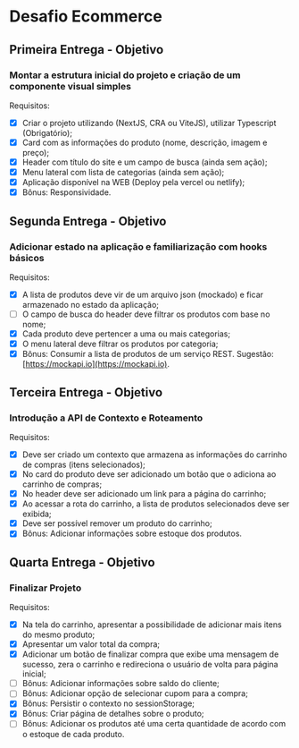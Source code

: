 # Desafio Ecommerce

## Primeira Entrega - Objetivo

### Montar a estrutura inicial do projeto e criação de um componente visual simples

Requisitos:

- [x] Criar o projeto utilizando (NextJS, CRA ou ViteJS), utilizar Typescript (Obrigatório);
- [x] Card com as informações do produto (nome, descrição, imagem e preço);
- [x] Header com título do site e um campo de busca (ainda sem ação);
- [x] Menu lateral com lista de categorias (ainda sem ação);
- [x] Aplicação disponível na WEB (Deploy pela vercel ou netlify);
- [x] Bônus: Responsividade.

## Segunda Entrega - Objetivo

### Adicionar estado na aplicação e familiarização com hooks básicos

Requisitos:

- [x] A lista de produtos deve vir de um arquivo json (mockado) e ficar armazenado no estado da aplicação;
- [ ] O campo de busca do header deve filtrar os produtos com base no nome;
- [x] Cada produto deve pertencer a uma ou mais categorias;
- [x] O menu lateral deve filtrar os produtos por categoria;
- [x] Bônus: Consumir a lista de produtos de um serviço REST. Sugestão: [https://mockapi.io](https://mockapi.io).

## Terceira Entrega - Objetivo

### Introdução a API de Contexto e Roteamento

Requisitos:

- [x] Deve ser criado um contexto que armazena as informações do carrinho de compras (itens selecionados);
- [x] No card do produto deve ser adicionado um botão que o adiciona ao carrinho de compras;
- [x] No header deve ser adicionado um link para a página do carrinho;
- [x] Ao acessar a rota do carrinho, a lista de produtos selecionados deve ser exibida;
- [x] Deve ser possível remover um produto do carrinho;
- [x] Bônus: Adicionar informações sobre estoque dos produtos.

## Quarta Entrega - Objetivo

### Finalizar Projeto

Requisitos:

- [x] Na tela do carrinho, apresentar a possibilidade de adicionar mais itens do mesmo produto;
- [x] Apresentar um valor total da compra;
- [x] Adicionar um botão de finalizar compra que exibe uma mensagem de sucesso, zera o carrinho e redireciona o
usuário de volta para página inicial;
- [ ] Bônus: Adicionar informações sobre saldo do cliente;
- [ ] Bônus: Adicionar opção de selecionar cupom para a compra;
- [x] Bônus: Persistir o contexto no sessionStorage;
- [x] Bônus: Criar página de detalhes sobre o produto;
- [ ] Bônus: Adicionar os produtos até uma certa quantidade de acordo com o estoque de cada produto.
